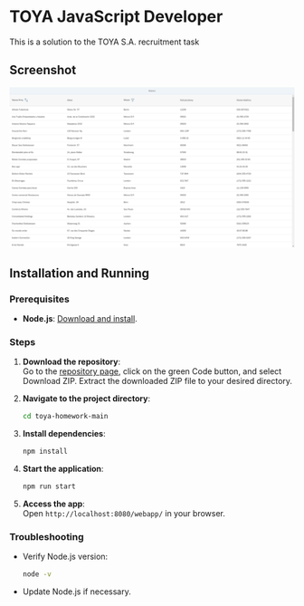 # TOYA JavaScript Developer 

This is a solution to the TOYA S.A. recruitment task

## Screenshot

![](./screenshot.PNG)

## Installation and Running

### Prerequisites
- **Node.js**: [Download and install](https://nodejs.org/).

### Steps

1. **Download the repository**:  
   Go to the [repository page](https://github.com/cravsky/toya-homework), click on the green Code button, and select Download ZIP. Extract the downloaded ZIP file to your desired directory.

2. **Navigate to the project directory**:
   ```bash
   cd toya-homework-main
   ```

3. **Install dependencies**:
   ```bash
   npm install
   ```

3. **Start the application**:
   ```bash
   npm run start
   ```

4. **Access the app**:  
   Open `http://localhost:8080/webapp/` in your browser.

### Troubleshooting
- Verify Node.js version:
   ```bash
   node -v
   ```
- Update Node.js if necessary.



